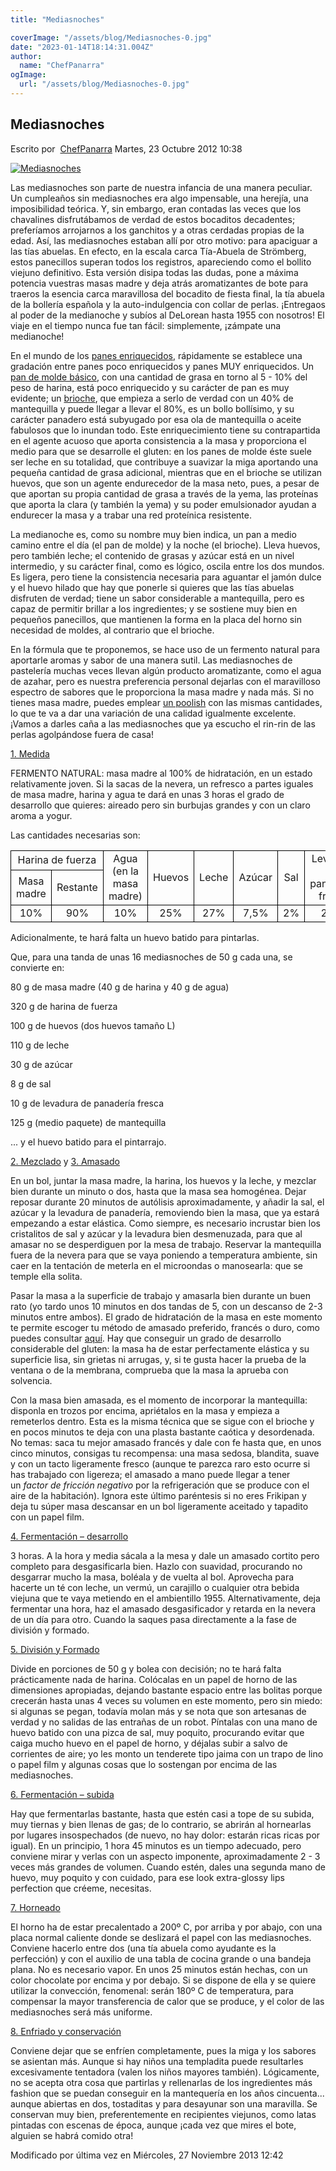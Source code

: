 ```yaml
---
title: "Mediasnoches"

coverImage: "/assets/blog/Mediasnoches-0.jpg"
date: "2023-01-14T18:14:31.004Z"
author:
  name: "ChefPanarra"
ogImage:
  url: "/assets/blog/Mediasnoches-0.jpg"
---
```


## Mediasnoches

Escrito por  [ChefPanarra](/web/20190131135836/http://www.panarras.com/index.php/home/recetas/panes-enriquecidos/itemlist/user/56-chefpanarra) Martes, 23 Octubre 2012 10:38

[![Mediasnoches](https://web.archive.org/web/20190131135836im_/http://www.panarras.com/media/k2/items/cache/852967248dd3e6cb3942a1fe6af42945_L.jpg)](/web/20190131135836/http://www.panarras.com/media/k2/items/cache/852967248dd3e6cb3942a1fe6af42945_XL.jpg "Clic para vista previa de la imagen")

Las mediasnoches son parte de nuestra infancia de una manera peculiar. Un cumpleaños sin mediasnoches era algo impensable, una herejía, una imposibilidad teórica. Y, sin embargo, eran contadas las veces que los chavalines disfrutábamos de verdad de estos bocaditos decadentes; preferíamos arrojarnos a los ganchitos y a otras cerdadas propias de la edad. Así, las mediasnoches estaban allí por otro motivo: para apaciguar a las tías abuelas. En efecto, en la escala carca Tía-Abuela de Strömberg, estos panecillos superan todos los registros, apareciendo como el bollito viejuno definitivo. Esta versión disipa todas las dudas, pone a máxima potencia vuestras masas madre y deja atrás aromatizantes de bote para traeros la esencia carca maravillosa del bocadito de fiesta final, la tía abuela de la bollería española y la auto-indulgencia con collar de perlas. ¡Entregaos al poder de la medianoche y subíos al DeLorean hasta 1955 con nosotros! El viaje en el tiempo nunca fue tan fácil: simplemente, ¡zámpate una medianoche!

En el mundo de los [panes enriquecidos](/web/20190131135836/http://www.panarras.com/index.php/home/recetas/panes-enriquecidos), rápidamente se establece una gradación entre panes poco enriquecidos y panes MUY enriquecidos. Un [pan de molde básico](/web/20190131135836/http://www.panarras.com/index.php/home/recetas/panes-enriquecidos/item/76-pan-de-molde-sencillo), con una cantidad de grasa en torno al 5 - 10% del peso de harina, está poco enriquecido y su carácter de pan es muy evidente; un [brioche](/web/20190131135836/http://www.panarras.com/index.php/home/recetas/panes-enriquecidos/item/40-brioche), que empieza a serlo de verdad con un 40% de mantequilla y puede llegar a llevar el 80%, es un bollo bollísimo, y su carácter panadero está subyugado por esa ola de mantequilla o aceite fabulosos que lo inundan todo. Este enriquecimiento tiene su contrapartida en el agente acuoso que aporta consistencia a la masa y proporciona el medio para que se desarrolle el gluten: en los panes de molde éste suele ser leche en su totalidad, que contribuye a suavizar la miga aportando una pequeña cantidad de grasa adicional, mientras que en el brioche se utilizan huevos, que son un agente endurecedor de la masa neto, pues, a pesar de que aportan su propia cantidad de grasa a través de la yema, las proteínas que aporta la clara (y también la yema) y su poder emulsionador ayudan a endurecer la masa y a trabar una red proteínica resistente.

La medianoche es, como su nombre muy bien indica, un pan a medio camino entre el día (el pan de molde) y la noche (el brioche). Lleva huevos, pero también leche; el contenido de grasas y azúcar está en un nivel intermedio, y su carácter final, como es lógico, oscila entre los dos mundos. Es ligera, pero tiene la consistencia necesaria para aguantar el jamón dulce y el huevo hilado que hay que ponerle si quieres que las tías abuelas disfruten de verdad; tiene un sabor considerable a mantequilla, pero es capaz de permitir brillar a los ingredientes; y se sostiene muy bien en pequeños panecillos, que mantienen la forma en la placa del horno sin necesidad de moldes, al contrario que el brioche.

En la fórmula que te proponemos, se hace uso de un fermento natural para aportarle aromas y sabor de una manera sutil. Las mediasnoches de pastelería muchas veces llevan algún producto aromatizante, como el agua de azahar, pero es nuestra preferencia personal dejarlas con el maravilloso espectro de sabores que le proporciona la masa madre y nada más. Si no tienes masa madre, puedes emplear [un poolish](/web/20190131135836/http://www.panarras.com/index.php/tecnica/prefermentos/item/38-prefermentos) con las mismas cantidades, lo que te va a dar una variación de una calidad igualmente excelente. ¡Vamos a darles caña a las mediasnoches que ya escucho el rin-rin de las perlas agolpándose fuera de casa!

[1\. Medida](/web/20190131135836/http://www.panarras.com/index.php/tecnica/las-fases-del-pan/medida)

FERMENTO NATURAL: masa madre al 100% de hidratación, en un estado relativamente joven. Si la sacas de la nevera, un refresco a partes iguales de masa madre, harina y agua te dará en unas 3 horas el grado de desarrollo que quieres: aireado pero sin burbujas grandes y con un claro aroma a yogur.

Las cantidades necesarias son:

<table border="0" frame="VOID" rules="NONE" cellspacing="0"><colgroup><col width="86"><col width="86"><col width="142"><col width="86"><col width="86"><col width="86"><col width="86"><col width="86"><col width="86"></colgroup><tbody><tr><td style="border: 1px solid #000000;" colspan="2" align="CENTER" valign="MIDDLE" width="171" height="18">Harina de fuerza</td><td style="border: 1px solid #000000;" rowspan="2" align="CENTER" valign="MIDDLE" width="142">Agua (en la masa madre)</td><td style="border: 1px solid #000000;" rowspan="2" align="CENTER" valign="MIDDLE" width="86">Huevos</td><td style="border: 1px solid #000000;" rowspan="2" align="CENTER" valign="MIDDLE" width="86">Leche</td><td style="border: 1px solid #000000;" rowspan="2" align="CENTER" valign="MIDDLE" width="86">Azúcar</td><td style="border: 1px solid #000000;" rowspan="2" align="CENTER" valign="MIDDLE" width="86">Sal</td><td style="border: 1px solid #000000;" rowspan="2" align="CENTER" valign="MIDDLE" width="86">Levadura de panadería fresca</td><td style="border: 1px solid #000000;" rowspan="2" align="CENTER" valign="MIDDLE" width="86">Mantequilla</td></tr><tr><td style="border: 1px solid #000000;" align="CENTER" valign="MIDDLE" height="18">Masa madre</td><td style="border: 1px solid #000000;" align="CENTER" valign="MIDDLE">Restante</td></tr><tr><td style="border: 1px solid #000000;" align="CENTER" valign="MIDDLE" height="18">10%</td><td style="border: 1px solid #000000;" align="CENTER" valign="MIDDLE">90%</td><td style="border: 1px solid #000000;" align="CENTER" valign="MIDDLE">10%</td><td style="border: 1px solid #000000;" align="CENTER" valign="MIDDLE">25%</td><td style="border: 1px solid #000000;" align="CENTER" valign="MIDDLE">27%</td><td style="border: 1px solid #000000;" align="CENTER" valign="MIDDLE">7,5%</td><td style="border: 1px solid #000000;" align="CENTER" valign="MIDDLE">2%</td><td style="border: 1px solid #000000;" align="CENTER" valign="MIDDLE">2,5%</td><td style="border: 1px solid #000000;" align="CENTER" valign="MIDDLE">30%</td></tr></tbody></table>

Adicionalmente, te hará falta un huevo batido para pintarlas.

Que, para una tanda de unas 16 mediasnoches de 50 g cada una, se convierte en:

80 g de masa madre (40 g de harina y 40 g de agua)

320 g de harina de fuerza

100 g de huevos (dos huevos tamaño L)

110 g de leche

30 g de azúcar

8 g de sal

10 g de levadura de panadería fresca

125 g (medio paquete) de mantequilla

... y el huevo batido para el pintarrajo.

[2\. Mezclado](/web/20190131135836/http://www.panarras.com/index.php/tecnica/las-fases-del-pan/mezclado) y [3\. Amasado](/web/20190131135836/http://www.panarras.com/index.php/tecnica/las-fases-del-pan/amasado)

En un bol, juntar la masa madre, la harina, los huevos y la leche, y mezclar bien durante un minuto o dos, hasta que la masa sea homogénea. Dejar reposar durante 20 minutos de autólisis aproximadamente, y añadir la sal, el azúcar y la levadura de panadería, removiendo bien la masa, que ya estará empezando a estar elástica. Como siempre, es necesario incrustar bien los cristalitos de sal y azúcar y la levadura bien desmenuzada, para que al amasar no se desperdiguen por la mesa de trabajo. Reservar la mantequilla fuera de la nevera para que se vaya poniendo a temperatura ambiente, sin caer en la tentación de meterla en el microondas o manosearla: que se temple ella solita.

Pasar la masa a la superficie de trabajo y amasarla bien durante un buen rato (yo tardo unos 10 minutos en dos tandas de 5, con un descanso de 2-3 minutos entre ambos). El grado de hidratación de la masa en este momento te permite escoger tu método de amasado preferido, francés o duro, como puedes consultar [aquí](/web/20190131135836/http://www.panarras.com/index.php/tecnica/tecnicas-de-amasado/duro-lepard-y-bertinet). Hay que conseguir un grado de desarrollo considerable del gluten: la masa ha de estar perfectamente elástica y su superficie lisa, sin grietas ni arrugas, y, si te gusta hacer la prueba de la ventana o de la membrana, comprueba que la masa la aprueba con solvencia.

Con la masa bien amasada, es el momento de incorporar la mantequilla: disponla en trozos por encima, apriétalos en la masa y empieza a remeterlos dentro. Esta es la misma técnica que se sigue con el brioche y en pocos minutos te deja con una plasta bastante caótica y desordenada. No temas: saca tu mejor amasado francés y dale con fe hasta que, en unos cinco minutos, consigas tu recompensa: una masa sedosa, blandita, suave y con un tacto ligeramente fresco (aunque te parezca raro esto ocurre si has trabajado con ligereza; el amasado a mano puede llegar a tener un *factor de fricción negativo* por la refrigeración que se produce con el aire de la habitación). Ignora este último paréntesis si no eres Frikipan y deja tu súper masa descansar en un bol ligeramente aceitado y tapadito con un papel film.

[4\. Fermentación – desarrollo](/web/20190131135836/http://www.panarras.com/index.php/tecnica/las-fases-del-pan/fermentacion-desarrollo)

3 horas. A la hora y media sácala a la mesa y dale un amasado cortito pero completo para desgasificarla bien. Hazlo con suavidad, procurando no desgarrar mucho la masa, boléala y de vuelta al bol. Aprovecha para hacerte un té con leche, un vermú, un carajillo o cualquier otra bebida viejuna que te vaya metiendo en el ambientillo 1955. Alternativamente, deja fermentar una hora, haz el amasado desgasificador y retarda en la nevera de un día para otro. Cuando la saques pasa directamente a la fase de división y formado.

[5\. División y Formado](/web/20190131135836/http://www.panarras.com/index.php/tecnica/las-fases-del-pan/formado)

Divide en porciones de 50 g y bolea con decisión; no te hará falta prácticamente nada de harina. Colócalas en un papel de horno de las dimensiones apropiadas, dejando bastante espacio entre las bolitas porque crecerán hasta unas 4 veces su volumen en este momento, pero sin miedo: si algunas se pegan, todavía molan más y se nota que son artesanas de verdad y no salidas de las entrañas de un robot. Píntalas con una mano de huevo batido con una pizca de sal, muy poquito, procurando evitar que caiga mucho huevo en el papel de horno, y déjalas subir a salvo de corrientes de aire; yo les monto un tenderete tipo jaima con un trapo de lino o papel film y algunas cosas que lo sostengan por encima de las mediasnoches.

[6\. Fermentación – subida](/web/20190131135836/http://www.panarras.com/index.php/tecnica/las-fases-del-pan/fermentacion-subida)

Hay que fermentarlas bastante, hasta que estén casi a tope de su subida, muy tiernas y bien llenas de gas; de lo contrario, se abrirán al hornearlas por lugares insospechados (de nuevo, no hay dolor: estarán ricas ricas por igual). En un principio, 1 hora 45 minutos es un tiempo adecuado, pero conviene mirar y verlas con un aspecto imponente, aproximadamente 2 - 3 veces más grandes de volumen. Cuando estén, dales una segunda mano de huevo, muy poquito y con cuidado, para ese look extra-glossy lips perfection que créeme, necesitas.

[7\. Horneado](/web/20190131135836/http://www.panarras.com/index.php/tecnica/las-fases-del-pan/horneado)

El horno ha de estar precalentado a 200º C, por arriba y por abajo, con una placa normal caliente donde se deslizará el papel con las mediasnoches. Conviene hacerlo entre dos (una tía abuela como ayudante es la perfección) y con el auxilio de una tabla de cocina grande o una bandeja plana. No es necesario vapor. En unos 25 minutos están hechas, con un color chocolate por encima y por debajo. Si se dispone de ella y se quiere utilizar la convección, fenomenal: serán 180º C de temperatura, para compensar la mayor transferencia de calor que se produce, y el color de las mediasnoches será más uniforme.

[8\. Enfriado y conservación](/web/20190131135836/http://www.panarras.com/index.php/tecnica/las-fases-del-pan/enfriado-y-conservacion)

Conviene dejar que se enfríen completamente, pues la miga y los sabores se asientan más. Aunque si hay niños una templadita puede resultarles excesivamente tentadora (valen los niños mayores también). Lógicamente, no se acepta otra cosa que partirlas y rellenarlas de los ingredientes más fashion que se puedan conseguir en la mantequería en los años cincuenta... aunque abiertas en dos, tostaditas y para desayunar son una maravilla. Se conservan muy bien, preferentemente en recipientes viejunos, como latas pintadas con escenas de época, aunque ¡cada vez que mires el bote, alguien se habrá comido otra!

Modificado por última vez en Miércoles, 27 Noviembre 2013 12:42

